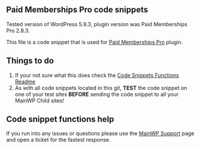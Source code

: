 ## Paid Memberships Pro code snippets

Tested version of WordPress 5.9.3, plugin version was Paid Memberships Pro 2.8.3.

This file is a code snippet that is used for [Paid Memberships Pro](https://www.paidmembershipspro.com) plugin. 

## Things to do

1. If your not sure what this does check the [Code Snippets Functions Readme](https://github.com/mainwp/Code-Snippets-Functions/blob/master/README.md)
2. As with all code snippets located in this git, **TEST** the code snippet on one of your test sites **BEFORE** sending the code snippet to all your MainWP Child sites!

## Code snippet functions help

If you run into any issues or questions please use the [MainWP Support](https://mainwp.com/support/) page and open a ticket for the fastest response.
